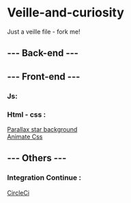 # Veille-and-curiosity

Just a veille file - fork me!

## --- Back-end ---


## --- Front-end ---

### Js:

### Html - css :

[Parallax star background](https://codepen.io/saransh/pen/BKJun)<br>
[Animate Css](https://daneden.github.io/animate.css/)<br>

## --- Others ---

### Integration Continue :

[CircleCi](https://circleci.com/)
